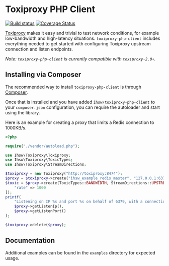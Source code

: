 Toxiproxy PHP Client
====================

[![Build status](https://travis-ci.org/ihsw/toxiproxy-php-client.svg?branch=master)](https://travis-ci.org/ihsw/toxiproxy-php-client)
[![Coverage Status](https://coveralls.io/repos/github/ihsw/toxiproxy-php-client/badge.svg?branch=master)](https://coveralls.io/github/ihsw/toxiproxy-php-client?branch=master)

[Toxiproxy](https://github.com/shopify/toxiproxy) makes it easy and trivial to test network conditions, for example low-bandwidth and high-latency situations. `toxiproxy-php-client` includes everything needed to get started with configuring Toxiproxy upstream connection and listen endpoints.

*Note: `toxiproxy-php-client` is currently compatible with `toxiproxy-2.0+`.*

Installing via Composer
-----------------------

The recommended way to install `toxiproxy-php-client` is through [Composer](http://getcomposer.org/).

Once that is installed and you have added `ihsw/toxiproxy-php-client` to your `composer.json` configuration, you can require the autoloader and start using the library.

Here is an example for creating a proxy that limits a Redis connection to 1000KB/s.

```php
<?php

require("./vendor/autoload.php");

use Ihsw\Toxiproxy\Toxiproxy;
use Ihsw\Toxiproxy\ToxicTypes;
use Ihsw\Toxiproxy\StreamDirections;

$toxiproxy = new Toxiproxy("http://toxiproxy:8474");
$proxy = $toxiproxy->create("ihsw_example_redis_master", "127.0.0.1:6379");
$toxic = $proxy->create(ToxicTypes::BANDWIDTH, StreamDirections::UPSTREAM, 1.0, [
    "rate" => 1000
]);
printf(
    "Listening on IP %s and port %s on behalf of 6379, with a connection that's limited to 1000KB/s\n",
    $proxy->getListenIp(),
    $proxy->getListenPort()
);

$toxiproxy->delete($proxy);

```

Documentation
-------------

Additional examples can be found in the `examples` directory for expected usage.
